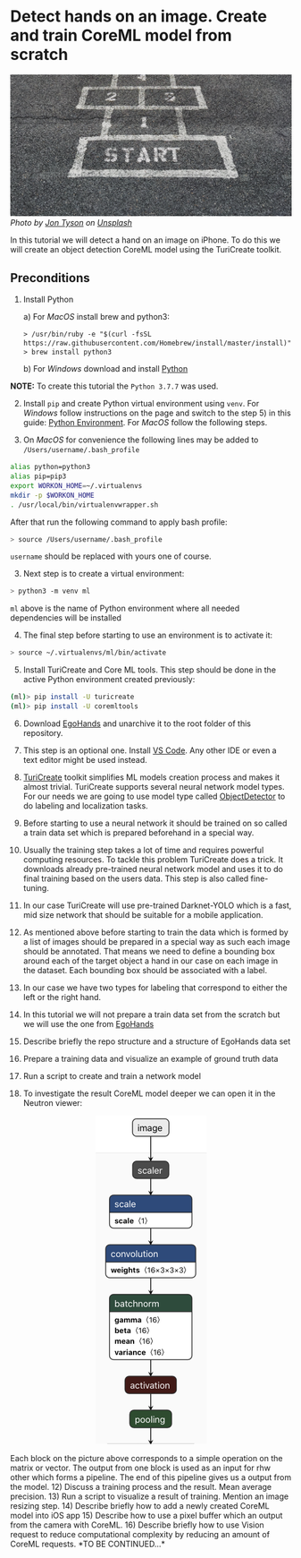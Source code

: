 # Detect hands on an image. Create and train CoreML model from scratch

![Head Image](./images/headImage.jpg)*<span>Photo by <a href="https://unsplash.com/@jontyson?utm_source=unsplash&amp;utm_medium=referral&amp;utm_content=creditCopyText">Jon Tyson</a> on <a href="https://unsplash.com/s/photos/hopscotch?utm_source=unsplash&amp;utm_medium=referral&amp;utm_content=creditCopyText">Unsplash</a></span>*

In this tutorial we will detect a hand on an image on iPhone. To do this we will create an object detection CoreML model using the TuriCreate toolkit.

## Preconditions

1) Install Python
    
    a) For *MacOS* install brew and python3:
    ```console
    > /usr/bin/ruby -e "$(curl -fsSL https://raw.githubusercontent.com/Homebrew/install/master/install)"
    > brew install python3
    ```
    b) For *Windows* download and install [Python](https://www.python.org/downloads/windows/)

**NOTE:** To create this tutorial the `Python 3.7.7` was used.

2) Install `pip` and create Python virtual environment using `venv`. For *Windows* follow instructions on the page and switch to the step 5) in this guide: [Python Environment](https://packaging.python.org/guides/installing-using-pip-and-virtual-environments/). For *MacOS* follow the following steps.

3) On *MacOS* for convenience the following lines may be added to `/Users/username/.bash_profile`
```zsh
alias python=python3
alias pip=pip3
export WORKON_HOME=~/.virtualenvs
mkdir -p $WORKON_HOME
. /usr/local/bin/virtualenvwrapper.sh
```

After that run the following command to apply bash profile: 
```zsh
> source /Users/username/.bash_profile
```

`username` should be replaced with yours one of course.

3) Next step is to create a virtual environment:

```zsh
> python3 -m venv ml
```

`ml` above is the name of Python environment where all needed dependencies will be installed

4) The final step before starting to use an environment is to activate it:

```zsh
> source ~/.virtualenvs/ml/bin/activate
```

5) Install TuriCreate and Core ML tools. This step should be done in the active Python environment created previously:
```zsh
(ml)> pip install -U turicreate
(ml)> pip install -U coremltools
```

6) Download [EgoHands](http://vision.soic.indiana.edu/projects/egohands/) and unarchive it to the root folder of this repository.

7) This step is an optional one. Install [VS Code](https://code.visualstudio.com/). Any other IDE or even a text editor might be used instead.

1) [TuriCreate](https://github.com/apple/turicreate) toolkit simplifies ML models creation process and makes it almost trivial. TuriCreate supports several neural network model types. For our needs we are going to use model type called [ObjectDetector](https://apple.github.io/turicreate/docs/userguide/object_detection/) to do labeling and localization tasks.
2) Before starting to use a neural network it should be trained on so called a train data set which is prepared beforehand in a special way.
3) Usually the training step takes a lot of time and requires powerful computing resources. To tackle this problem TuriCreate does a trick. It downloads already pre-trained neural network model and uses it to do final training based on the users data. This step is also called fine-tuning.
4) In our case TuriCreate will use pre-trained Darknet-YOLO which is a fast, mid size network that should be suitable for a mobile application.
5) As mentioned above before starting to train the data which is formed by a list of images should be prepared in a special way as such each image should be annotated. That means we need to define a bounding box around each of the target object a hand in our case on each image in the dataset. Each bounding box should be associated with a label.
6) In our case we have two types for labeling that correspond to either the left or the right hand.
7) In this tutorial we will not prepare a train data set from the scratch but we will use the one from [EgoHands](http://vision.soic.indiana.edu/projects/egohands/)
8) Describe briefly the repo structure and a structure of EgoHands data set
9) Prepare a training data and visualize an example of ground truth data
10) Run a script to create and train a network model
11) To investigate the result CoreML model deeper we can open it in the Neutron viewer:
<p align="center">
  <img src="./images/nn-schema-1.png">
</p>
Each block on the picture above corresponds to a simple operation on the matrix or vector. The output from one block is used as an input for rhw other which forms a pipeline. The end of this pipeline gives us a output from the model.
12) Discuss a training process and the result. Mean average precision.
13) Run a script to visualize a result of training. Mention an image resizing step.
14) Describe briefly how to add a newly created CoreML model into iOS app
15) Describe how to use a pixel buffer which an output from the camera with CoreML.
16) Describe briefly how to use Vision request to reduce computational complexity by reducing an amount of CoreML requests.
*TO BE CONTINUED...*
